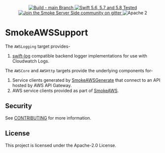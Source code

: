 <p align="center">
<a href="https://github.com/amzn/smoke-aws-support/actions">
<img src="https://github.com/amzn/smoke-aws-support/actions/workflows/swift.yml/badge.svg?branch=main" alt="Build - main Branch">
</a>
<a href="http://swift.org">
<img src="https://img.shields.io/badge/swift-5.6|5.7|5.8-orange.svg?style=flat" alt="Swift 5.6, 5.7 and 5.8 Tested">
</a>
<a href="https://gitter.im/SmokeServerSide">
<img src="https://img.shields.io/badge/chat-on%20gitter-ee115e.svg?style=flat" alt="Join the Smoke Server Side community on gitter">
</a>
<img src="https://img.shields.io/badge/license-Apache2-blue.svg?style=flat" alt="Apache 2">
</p>

# SmokeAWSSupport

The `AWSLogging` target provides-
1. [swift-log](https://github.com/apple/swift-log) compatible backend logger implementations for use with Cloudwatch Logs.

The `AWSCore` and `AWSHttp` targets provide the underlying components for-
1. Service clients generated by [SmokeAWSGenerate](https://github.com/amzn/smoke-aws-generate) that connect to an API hosted by AWS API Gateway.
2. AWS service clients provided as part of [SmokeAWS](https://github.com/amzn/smoke-aws).

## Security

See [CONTRIBUTING](CONTRIBUTING.md#security-issue-notifications) for more information.

## License

This project is licensed under the Apache-2.0 License.
